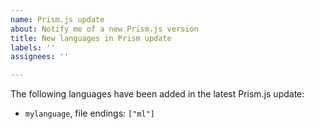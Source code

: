 ```yaml
---
name: Prism.js update
about: Notify me of a new Prism.js version
title: New languages in Prism update
labels: ''
assignees: ''

---
```


The following languages have been added in the latest Prism.js update:

- `mylanguage`, file endings: `["ml"]`
